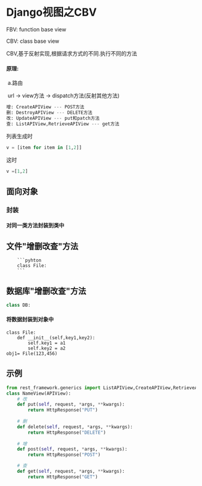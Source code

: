 # Django视图之CBV

FBV: function base view

CBV: class base view

CBV,基于反射实现,根据请求方式的不同.执行不同的方法

#### 原理:

​	a.路由

​		url -> view方法 -> dispatch方法(反射其他方法)



  ```python
  增: CreateAPIView --- POST方法
  删: DestroyAPIView --- DELETE方法
  改: UpdateAPIView --- put和patch方法
  查: ListAPIView,RetrieveAPIView --- get方法
  ```



列表生成时

```python
v = [item for item in [1,2]]
```

这时

```python
v =[1,2]
```

## 面向对象

### 封装

#### 	对同一类方法封装到类中

## 文件"增删改查"方法

        ```pyhton
        class File:
        ```

## 数据库"增删改查"方法

```python
class DB:
```



#### 将数据封装到对象中

    class File:
        def __init__(self,key1,key2):
            self.key1 = a1
            self.key2 = a2
    obj1= File(123,456)

## 示例

```python
from rest_framework.generics import ListAPIView,CreateAPIView,RetrieveAPIView,UpdateAPIView,DestroyAPIView
class NameView(APIView):
    # 改
    def put(self, request, *args, **kwargs):
        return HttpResponse("PUT")
    
    # 删
    def delete(self, request, *args, **kwargs):
        return HttpResponse("DELETE")
    
    # 增
    def post(self, request, *args, **kwargs):
        return HttpResponse("POST")

    # 查
    def get(self, request, *args, **kwargs):
        return HttpResponse("GET")
```

